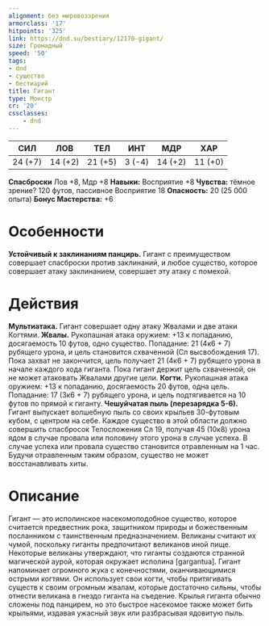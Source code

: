 ```yaml
---
alignment: без мировоззрения
armorclass: '17'
hitpoints: '325'
link: https://dnd.su/bestiary/12170-gigant/
size: Громадный
speed: '50'
tags:
- dnd
- существо
- бестиарий
title: Гигант
type: Монстр
cr: '20'
cssclasses:
    - dnd
---
```



| СИЛ | ЛОВ | ТЕЛ | ИНТ | МДР | ХАР |
|---|---|---|---|---|---|
| 24 (+7) | 14 (+2) | 21 (+5) | 3 (-4) | 14 (+2) | 11 (+0) |
**Спасброски** Лов +8, Мдр +8
**Навыки:** Восприятие +8
**Чувства:** тёмное зрение? 120 футов, пассивное Восприятие 18
**Опасность:** 20 (25 000 опыта)
**Бонус Мастерства:** +6


# Особенности
**Устойчивый к заклинаниям панцирь.** Гигант с преимуществом совершает спасброски против заклинаний, и любое существо, которое совершает атаку заклинанием, совершает эту атаку с помехой.


# Действия
**Мультиатака.** Гигант совершает одну атаку Жвалами и две атаки Когтями.
**Жвалы.** Рукопашная атака оружием: +13 к попаданию, досягаемость 10 футов, одно существо. Попадание: 21 (4к6 + 7) рубящего урона, и цель становится схваченной (Сл высвобождения 17). Пока захват не закончится, цель получает 21 (4к6 + 7) рубящего урона в начале каждого хода гиганта. Пока гигант держит цель схваченной, он не может атаковать Жвалами другие цели.
**Когти.** Рукопашная атака оружием: +13 к попаданию, досягаемость 20 футов, одна цель. Попадание: 17 (3к6 + 7) рубящего урона, и цель подтягивается на 10 футов по прямой к гиганту.
**Чешуйчатая пыль (перезарядка 5-6).** Гигант выпускает волшебную пыль со своих крыльев 30-футовым кубом, с центром на себе. Каждое существо в этой области должно совершить спасбросок Телосложения Сл 19, получая 45 (10к8) урона ядом в случае провала или половину этого урона в случае успеха. В случае успеха или провала существо становится отравленным на 1 час. Будучи отравленным таким образом, существо не может восстанавливать хиты.


# Описание
Гигант — это исполинское насекомоподобное существо, которое считается предвестник рока, защитником природы и божественным посланником с таинственным предназначением. Великаны считают их чумой, поскольку гиганты предпочитают великанов иной пище. Некоторые великаны утверждают, что гиганты создаются странной магической аурой, которая окружает исполина [gargantua]. Гигант напоминает огромного жука с конечностями, оканчивающимися острыми когтями. Он использует свои когти, чтобы притягивать существ к своим огромным жвалам, которые достаточно сильны, чтобы отнести великана в гнездо гиганта на съедение. Крылья гиганта обычно сложены под панцирем, но это быстрое насекомое также может бить крыльями, издавая ужасный звук или разбрасывая ядовитую пыль.
